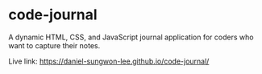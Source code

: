 # code-journal

A dynamic HTML, CSS, and JavaScript journal application for coders who want to capture their notes.

Live link: https://daniel-sungwon-lee.github.io/code-journal/
